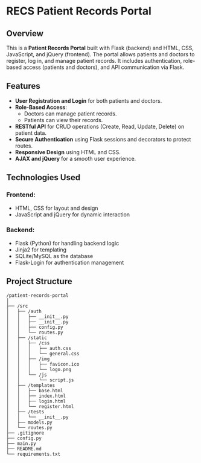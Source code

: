 # RECS Patient Records Portal

## Overview

This is a **Patient Records Portal** built with Flask (backend) and HTML, CSS, JavaScript, and jQuery (frontend). The portal allows patients and doctors to register, log in, and manage patient records. It includes authentication, role-based access (patients and doctors), and API communication via Flask.

## Features

- **User Registration and Login** for both patients and doctors.
- **Role-Based Access**:
  - Doctors can manage patient records.
  - Patients can view their records.
- **RESTful API** for CRUD operations (Create, Read, Update, Delete) on patient data.
- **Secure Authentication** using Flask sessions and decorators to protect routes.
- **Responsive Design** using HTML and CSS.
- **AJAX and jQuery** for a smooth user experience.

## Technologies Used

### Frontend:

- HTML, CSS for layout and design
- JavaScript and jQuery for dynamic interaction

### Backend:

- Flask (Python) for handling backend logic
- Jinja2 for templating
- SQLite/MySQL as the database
- Flask-Login for authentication management

## Project Structure

```
/patient-records-portal
│
├── /src
│   ├── /auth
│   │   ├── __init__.py
│   │   ├── __init__.py
│   │   ├── config.py
│   │   └── routes.py
│   ├── /static
│   │   ├── /css
│   │   │   ├── auth.css
│   │   │   └── general.css
│   │   ├── /img
│   │   │   ├── favicon.ico
│   │   │   └── logo.png
│   │   └── /js
│   │       └── script.js
│   ├── /templates
│   │   ├── base.html
│   │   ├── index.html
│   │   ├── login.html
│   │   └── register.html
│   ├── /tests
│   │   └── __init__.py
│   ├── models.py
│   └── routes.py
├── .gitignore
├── config.py
├── main.py
├── README.md
└── requirements.txt
```
